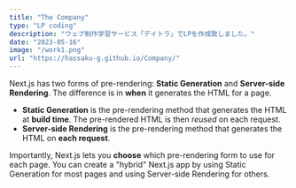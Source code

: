 ```yaml
---
title: "The Company"
type: "LP coding"
description: "ウェブ制作学習サービス「デイトラ」でLPを作成致しました。"
date: "2023-05-16"
image: "/work1.png"
url: "https://hassaku-g.github.io/Company/"
---
```


Next.js has two forms of pre-rendering: **Static Generation** and **Server-side Rendering**. The difference is in **when** it generates the HTML for a page.

- **Static Generation** is the pre-rendering method that generates the HTML at **build time**. The pre-rendered HTML is then _reused_ on each request.
- **Server-side Rendering** is the pre-rendering method that generates the HTML on **each request**.

Importantly, Next.js lets you **choose** which pre-rendering form to use for each page. You can create a "hybrid" Next.js app by using Static Generation for most pages and using Server-side Rendering for others.

